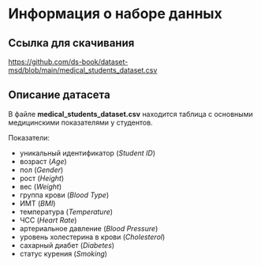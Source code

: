 # Информация о наборе данных
## Ссылка для скачивания
https://github.com/ds-book/dataset-msd/blob/main/medical_students_dataset.csv

## Описание датасета
В файле **medical_students_dataset.csv** находится таблица с основными медицинскими показателями у студентов. 

Показатели: 
- уникальный идентификатор (*Student ID*)									
- возраст (*Age*)
- пол (*Gender*)
- рост (*Height*)
- вес (*Weight*)
- группа крови (*Blood Type*)
- ИМТ (*BMI*)
- температура (*Temperature*)
- ЧСС (*Heart Rate*)
- артериальное давление (*Blood Pressure*)
- уровень холестерина в крови (*Cholesterol*)
- сахарный диабет (*Diabetes*)
- статус курения (*Smoking*)
